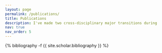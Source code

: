 ```yaml
---
layout: page
permalink: /publications/
title: Publications
description: I've made two cross-disciplinary major transitions during past academic journey. The first was from Management Science to Computer Science, which is during the third year of my undergraduate education. The second was from Computer Science to the application of Cell Biology, the field that I'm currently working on. Although transition normally means painful as it requires considerable time and effort to start from scratch, I retrospectively enjoy the process to explore my research insterets. As I've been accumulating substantial knowledge in these fields, my research papers are now well on their way.
nav: true
nav_order: 5
---
```

<!-- _pages/publications.md -->
<div class="publications">

{% bibliography -f {{ site.scholar.bibliography }} %}

</div>
